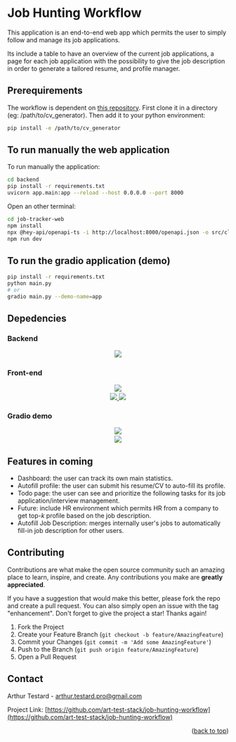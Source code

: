 # Job Hunting Workflow

This application is an end-to-end web app which permits the user to simply follow and manage its job applications. 

Its include a table to have an overview of the current job applications, a page for each job application with the possibility to give the job description in order to generate a tailored resume, and profile manager.

## Prerequirements 

The workflow is dependent on [this repository](https://github.com/art-test-stack/cv_generator). First clone it in a directory (eg: /path/to/cv_generator). Then add it to your python environment:
```bash
pip install -e /path/to/cv_generator  
```

## To run manually the web application
To run manually the application:
```bash
cd backend
pip install -r requirements.txt
uvicorn app.main:app --reload --host 0.0.0.0 --port 8000
```

Open an other terminal:
```bash
cd job-tracker-web
npm install
npx @hey-api/openapi-ts -i http://localhost:8000/openapi.json -o src/client
npm run dev
```

## To run the gradio application (demo)
```bash
pip install -r requirements.txt
python main.py
# or
gradio main.py --demo-name=app     
```

## Depedencies
### Backend

<p align="center">
  <a href="https://skillicons.dev">
    <img src="https://skillicons.dev/icons?i=python,fastapi,postgresql,sqlite"/>
  </a>
  <a href="https://skillicons.dev">
    <br/>
    <!-- <img src="https://img.shields.io/badge/SQLite-%2307405e.svg?style=for-the-badge&logo=sqlite&logoColor=white)"/> -->
</a>
</p>


### Front-end

<p align="center">
  <a href="https://skillicons.dev">
    <img src="https://skillicons.dev/icons?i=npm,js,ts,css,html,react" />
  </a>
  <a href="https://skillicons.dev">
    <br/>
    <img src="https://img.shields.io/badge/Mantine-ffffff?style=for-the-badge&logo=Mantine&logoColor=339af0"/>
	<img src="https://img.shields.io/badge/OpenAPI-6BA539?style=for-the-badge&logo=openapiinitiative&logoColor=white"/>
    </a>
</p>

### Gradio demo

<p align="center">
  <a href="https://skillicons.dev">
    <img src="https://skillicons.dev/icons?i=python" />
  </a>
  <a href="https://skillicons.dev">
    <br/>
    <img src="https://img.shields.io/badge/Gradio-F97316?style=for-the-badge&logo=Gradio&logoColor=white"/>
    </a>
</p>

## Features in coming

- Dashboard: the user can track its own main statistics.
- Autofill profile: the user can submit his resume/CV to auto-fill its profile.
- Todo page: the user can see and prioritize the following tasks for its job application/interview management. 
- Future: include HR environment which permits HR from a company to get top-$k$ profile based on the job description. 
- Autofill Job Description: merges internally user's jobs to automatically fill-in job description for other users.

## Contributing

Contributions are what make the open source community such an amazing place to learn, inspire, and create. Any contributions you make are **greatly appreciated**.

If you have a suggestion that would make this better, please fork the repo and create a pull request. You can also simply open an issue with the tag "enhancement".
Don't forget to give the project a star! Thanks again!

1. Fork the Project
2. Create your Feature Branch (`git checkout -b feature/AmazingFeature`)
3. Commit your Changes (`git commit -m 'Add some AmazingFeature'`)
4. Push to the Branch (`git push origin feature/AmazingFeature`)
5. Open a Pull Request


## Contact

Arthur Testard - [arthur.testard.pro@gmail.com](mailto:arthur.testard.pro@gmail.com)

Project Link: [https://github.com/art-test-stack/job-hunting-workflow](https://github.com/art-test-stack/job-hunting-workflow)

<p align="right">(<a href="#readme-top">back to top</a>)</p>
